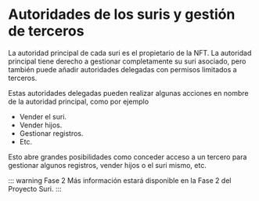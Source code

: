 # Autoridades de los suris y gestión de terceros

La autoridad principal de cada suri es el propietario de la NFT. La autoridad principal tiene derecho a gestionar completamente su suri asociado, pero también puede añadir autoridades delegadas con permisos limitados a terceros.

Estas autoridades delegadas pueden realizar algunas acciones en nombre de la autoridad principal, como por ejemplo

- Vender el suri.
- Vender hijos.
- Gestionar registros.
- Etc.

Esto abre grandes posibilidades como conceder acceso a un tercero para gestionar algunos registros, vender hijos o el
suri mismo, etc.

::: warning Fase 2
Más información estará disponible en la Fase 2 del Proyecto Suri.
:::